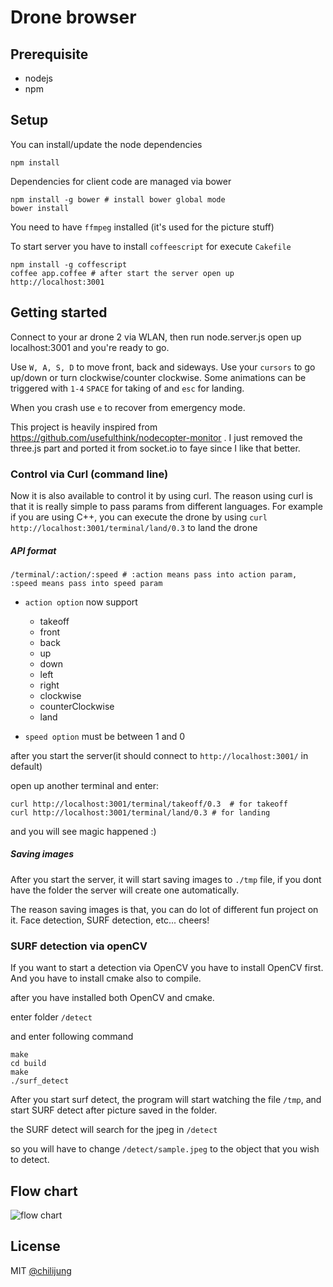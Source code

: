 # Drone browser


## Prerequisite
- nodejs
- npm 

## Setup
You can install/update the node dependencies 
```
npm install
```

Dependencies for client code are managed via bower 
```
npm install -g bower # install bower global mode
bower install
```

You need to have `ffmpeg` installed (it's used for the picture stuff)

To start server you have to install `coffeescript` for execute `Cakefile`

```
npm install -g coffescript
coffee app.coffee # after start the server open up http://localhost:3001
```


## Getting started
Connect to your ar drone 2 via WLAN, then run node.server.js open up localhost:3001 and you're ready to go.

Use `W, A, S, D` to move front, back and sideways. Use your `cursors` to go up/down or turn clockwise/counter clockwise.
Some animations can be triggered with `1-4`
`SPACE` for taking of and `esc` for landing.

When you crash use `e` to recover from emergency mode.

This project is heavily inspired from https://github.com/usefulthink/nodecopter-monitor . I just removed the three.js part and ported it from socket.io to faye since I like that better.

### Control via Curl (command line)

Now it is also available to control it by using curl. The reason using curl is that it is really simple to pass params from different languages. For example if you are using C++, you can execute the drone by using `curl http://localhost:3001/terminal/land/0.3` to land the drone

##### API format

```
/terminal/:action/:speed # :action means pass into action param, :speed means pass into speed param
```

- `action option` now support 
    - takeoff
    - front 
    - back 
    - up 
    - down 
    - left 
    - right 
    - clockwise 
    - counterClockwise
    - land

- `speed option` must be between 1 and 0

after you start the server(it should connect to `http://localhost:3001/` in default)

open up another terminal and enter:
```
curl http://localhost:3001/terminal/takeoff/0.3  # for takeoff
curl http://localhost:3001/terminal/land/0.3 # for landing
```

and you will see magic happened :)

##### Saving images

After you start the server, it will start saving images to `./tmp` file, if you dont have the folder the server will create one automatically.

The reason saving images is that, you can do lot of different fun project on it. Face detection, SURF detection, etc... cheers!

### SURF detection via openCV

If you want to start a detection via OpenCV you have to install OpenCV first. And you have to install cmake also to compile.

after you have installed both OpenCV and cmake.

enter folder `/detect`

and enter following command

```
make
cd build
make
./surf_detect
```

After you start surf detect, the program will start watching the file `/tmp`, and start SURF detect after picture saved in the folder.

the SURF detect will search for the jpeg in `/detect`

so you will have to change `/detect/sample.jpeg` to the object that you wish to detect.
## Flow chart

![flow chart](https://raw.github.com/chilijung/drone-surf-detect/master/images/flow.png "chart")

## License 

MIT [@chilijung](chilijung@gmail.com)
